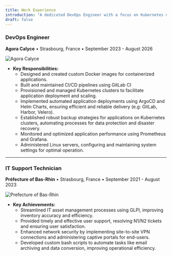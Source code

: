 ```yaml
---
title: Work Experience
introduction: "A dedicated DevOps Engineer with a focus on Kubernetes management and automation. Proven track record in deploying and maintaining scalable applications, leveraging tools like ArgoCD and Helm Charts."
draft: false
---
```


### DevOps Engineer

**Agora Calyce** • Strasbourg, France • September 2023 - August 2026

![Agora Calyce](/images/agora.png)

* **Key Responsibilities:**
  * Designed and created custom Docker images for containerized applications.
  * Built and maintained CI/CD pipelines using GitLab CI
  * Provisioned and managed Kubernetes clusters to facilitate application deployment and scaling.
  * Implemented automated application deployments using ArgoCD and Helm Charts, ensuring efficient and reliable delivery (e.g: GitLab, Harbor, Velero).
  * Established robust backup strategies for applications on Kubernetes clusters, automating processes for data protection and disaster recovery.
  * Monitored and optimized application performance using Prometheus and Grafana.
  * Administered Linux servers, configuring and maintaining system settings for optimal operation.

---

### IT Support Technician

**Préfecture of Bas-Rhin** • Strasbourg, France • September 2021 - August 2023

![Prefecture of Bas-Rhin](/images/prefecture.png)

* **Key Achievements:**
  * Streamlined IT asset management processes using GLPI, improving inventory accuracy and efficiency.
  * Provided timely and effective user support, resolving N1/N2 tickets and ensuring user satisfaction.
  * Enhanced network security by implementing site-to-site VPN connections and administering captive portals for end-users.
  * Developed custom bash scripts to automate tasks like email archiving and data conversion, improving operational efficiency.

